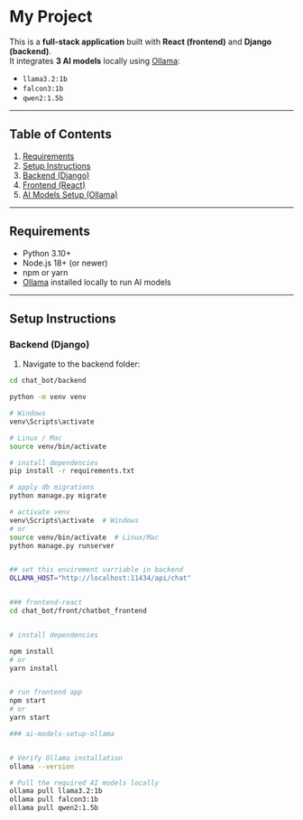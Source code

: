 # My Project

This is a **full-stack application** built with **React (frontend)** and **Django (backend)**.  
It integrates **3 AI models** locally using [Ollama](https://ollama.com):  

- `llama3.2:1b`  
- `falcon3:1b`  
- `qwen2:1.5b`  

---

## Table of Contents

1. [Requirements](#requirements)  
2. [Setup Instructions](#setup-instructions)  
3. [Backend (Django)](#backend-django)  
4. [Frontend (React)](#frontend-react)  
5. [AI Models Setup (Ollama)](#ai-models-setup-ollama)  

---

## Requirements

- Python 3.10+  
- Node.js 18+ (or newer)  
- npm or yarn  
- [Ollama](https://ollama.com) installed locally to run AI models  

---

## Setup Instructions

### Backend (Django)

1. Navigate to the backend folder:

```bash
cd chat_bot/backend

python -m venv venv

# Windows
venv\Scripts\activate

# Linux / Mac
source venv/bin/activate

# install dependencies 
pip install -r requirements.txt

# apply db migrations 
python manage.py migrate

# activate venv
venv\Scripts\activate  # Windows
# or
source venv/bin/activate  # Linux/Mac
python manage.py runserver


## set this envirement varriable in backend 
OLLAMA_HOST="http://localhost:11434/api/chat"


### frontend-react
cd chat_bot/front/chatbot_frontend


# install dependencies 

npm install
# or
yarn install


# run frontend app 
npm start
# or
yarn start

### ai-models-setup-ollama


# Verify Ollama installation
ollama --version

# Pull the required AI models locally
ollama pull llama3.2:1b
ollama pull falcon3:1b
ollama pull qwen2:1.5b